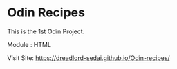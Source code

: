 # Odin Recipes

This is the 1st Odin Project.

Module : HTML

Visit Site: https://dreadlord-sedai.github.io/Odin-recipes/
